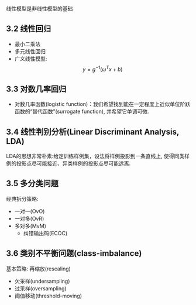 线性模型是非线性模型的基础

## 3.2 线性回归
- 最小二乘法
- 多元线性回归
- 广义线性模型: $$y=g^{-1}(\omega^{T}x+b)$$

## 3.3 对数几率回归
- 对数几率函数(logistic function)：我们希望找到能在一定程度上近似单位阶跃函数的“替代函数”(surrogate function), 并希望它单调可微.

## 3.4 线性判别分析(Linear Discriminant Analysis, LDA)
LDA的思想非常朴素:给定训练样例集，设法将样例投影到一条直线上, 使得同类样例的投影点尽可能接近、异类样例的投影点尽可能远离.

## 3.5 多分类问题
经典拆分策略: 
- 一对一(OvO)
- 一对多(OvR)
- 多对多(MvM)
	- 纠错输出码(ECOC)

## 3.6 类别不平衡问题(class-imbalance)
基本策略: 再缩放(rescaling)
- 欠采样(undersampling)
- 过采样(oversampling)
- 阈值移动(threshold-moving)

